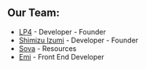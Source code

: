 ## Our Team:
- [LP4](https://github.com/jessDe) - Developer - Founder 
- [Shimizu Izumi](https://github.com/shimizu-izumi) - Developer - Founder
- [Sova](https://github.com/Silyky) - Resources
- [Emi](https://github.com/eminentglory) - Front End Developer
